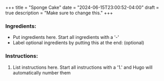 +++
title = "Sponge Cake"
date = "2024-06-15T23:00:52-04:00"
draft = true
description = "Make sure to change this."
+++

### Ingredients:

- Put ingredients here. Start all ingredients with a '-'
- Label optional ingredients by putting this at the end: (optional)

### Instructions:

1. List instructions here. Start all instructions with a '1.' and Hugo will automatically number them 